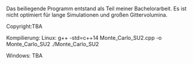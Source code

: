 Das beiliegende Programm entstand als Teil meiner Bachelorarbeit.
Es ist nicht optimiert für lange Simulationen und großen Gittervolumina.


Copyright:TBA

Kompilierung:
Linux:
g++ -std=c++14 Monte_Carlo_SU2.cpp -o Monte_Carlo_SU2
./Monte_Carlo_SU2


Windows:
TBA